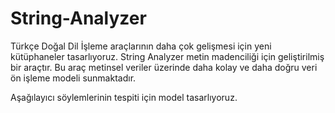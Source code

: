 # String-Analyzer

Türkçe Doğal Dil İşleme araçlarının daha çok gelişmesi için yeni kütüphaneler tasarlıyoruz. String Analyzer metin madenciliği için geliştirilmiş bir araçtır. 
Bu araç metinsel veriler üzerinde daha kolay ve daha doğru veri ön işleme modeli sunmaktadır.

Aşağılayıcı söylemlerinin tespiti için model tasarlıyoruz.
